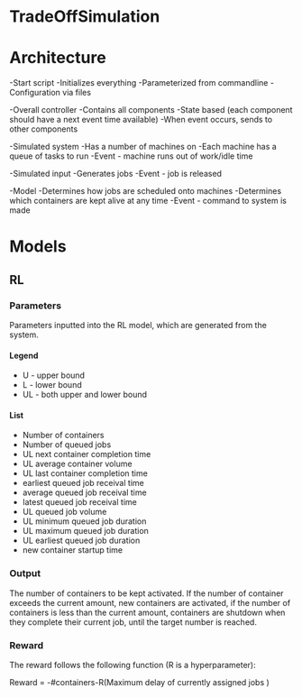 # TradeOffSimulation

# Architecture

-Start script
  -Initializes everything
  -Parameterized from commandline
  -Configuration via files

-Overall controller
  -Contains all components
  -State based (each component should have a next event time available)
  -When event occurs, sends to other components

-Simulated system
  -Has a number of machines on
  -Each machine has a queue of tasks to run
  -Event - machine runs out of work/idle time

-Simulated input
  -Generates jobs
  -Event - job is released

-Model
  -Determines how jobs are scheduled onto machines
  -Determines which containers are kept alive at any time
  -Event - command to system is made

# Models
## RL
### Parameters

Parameters inputted into the RL model, which are generated from the system.

#### Legend

- U - upper bound
- L - lower bound
- UL - both upper and lower bound

#### List

- Number of containers
- Number of queued jobs
- UL next container completion time
- UL average container volume
- UL last container completion time
- earliest queued job receival time
- average queued job receival time
- latest queued job receival time
- UL queued job volume
- UL minimum queued job duration
- UL maximum queued job duration
- UL earliest queued job duration
- new container startup time

### Output

The number of containers to be kept activated. 
If the number of container exceeds the current amount, new containers are activated,
if the number of containers is less than the current amount, 
containers are shutdown when they complete their current job, until the target number is reached.

### Reward

The reward follows the following function (R is a hyperparameter):

Reward = -#containers-R(Maximum delay of currently assigned jobs
)
